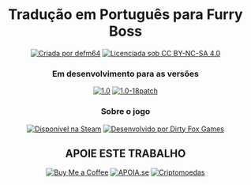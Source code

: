 <div align="center">
<h1>Tradução em Português para Furry Boss</h1>

<a href="https://allmylinks.com/defm64"><img src="https://img.shields.io/badge/Criada%20por%20defm64-000000?style=for-the-badge" alt="Criada por defm64"/></a>
</a>
<a href="https://creativecommons.org/licenses/by-nc-sa/4.0/"><img src="https://img.shields.io/badge/Licenciada%20sob%20CC%20BY--NC--SA%204.0-000000?style=for-the-badge" alt="Licenciada sob CC BY-NC-SA 4.0"/></a>

<h3 align="center">Em desenvolvimento para as versões</h3>
<a href="../1.0"><img src="https://img.shields.io/badge/1.0-000000?style=for-the-badge" alt="1.0"/></a>
<a href="../1.0-18patch"><img src="https://img.shields.io/badge/1.0--18patch-000000?style=for-the-badge" alt="1.0-18patch"/></a>

<h3 align="center">Sobre o jogo</h3>
<a href="https://store.steampowered.com/app/2089060/Furry_Boss/"><img src="https://img.shields.io/badge/Disponível%20na%20Steam-%23000000.svg?style=for-the-badge&logo=steam&logoColor=white" alt="Disponível na Steam"/></a>
<a href="https://store.steampowered.com/developer/dirtyfoxgames"><img src="https://img.shields.io/badge/Desenvolvido%20por%20Dirty%20Fox%20Games-000000?style=for-the-badge" alt="Desenvolvido por Dirty Fox Games"/></a>

<br>
<h2 align="center">APOIE ESTE TRABALHO</h2>

<a href="https://buymeacoffee.com/defm64"><img src="https://img.shields.io/badge/Buy%20Me%20a%20Coffee-ffdd00?style=for-the-badge&logo=buy-me-a-coffee&logoColor=black" alt="Buy Me a Coffee"/></a>
<a href="https://apoia.se/defm64"><img src="https://img.shields.io/badge/APOIASE.se-eb4a3b?style=for-the-badge" alt="APOIA.se"/></a>
<a href="https://coinsend.to/@defm64"><img src="https://img.shields.io/badge/Criptomoedas-F60?style=for-the-badge&logo=bitcoin&logoColor=white" alt="Criptomoedas"/></a>

</div>
